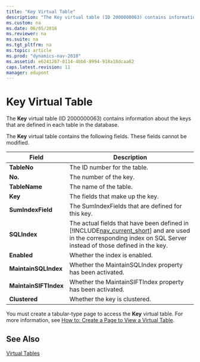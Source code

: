 ```yaml
---
title: "Key Virtual Table"
description: "The Key virtual table (ID 2000000063) contains information about the keys that are defined in each table in the database."
ms.custom: na
ms.date: 06/05/2016
ms.reviewer: na
ms.suite: na
ms.tgt_pltfrm: na
ms.topic: article
ms.prod: "dynamics-nav-2018"
ms.assetid: e6241267-0114-4bb6-8994-918a18dcaa62
caps.latest.revision: 11
manager: edupont
---
```

# Key Virtual Table
The **Key** virtual table \(ID 2000000063\) contains information about the keys that are defined in each table in the database.  

The **Key** virtual table contains the following fields. These fields cannot be modified.

|Field|Description|  
|-----------|-----------------|  
|**TableNo**|The ID number for the table.|  
|**No.**|The number of the key.|  
|**TableName**|The name of the table.|  
|**Key**|The fields that make up the key.|  
|**SumIndexField**|The SumIndexFields that are defined for this key.|  
|**SQLIndex**|The actual fields that have been defined in [!INCLUDE[nav_current_short](includes/nav_current_short_md.md)] and are used in the corresponding index on SQL Server instead of those defined in the key.|  
|**Enabled**|Whether the index is enabled.|  
|**MaintainSQLIndex**|Whether the MaintainSQLIndex property has been activated.|  
|**MaintainSIFTIndex**|Whether the MaintainSIFTIndex property has been activated.|  
|**Clustered**|Whether the key is clustered.|  

 You must create a tabular-type page to access the **Key** virtual table. For more information, see [How to: Create a Page to View a Virtual Table](How-to--Create-a-Page-to-View-a-Virtual-Table.md).  

## See Also  
 [Virtual Tables](Virtual-Tables.md)
